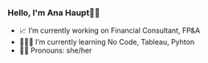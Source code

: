 ### Hello, I'm Ana Haupt🖐🏻

- 📈 I’m currently working on Financial Consultant, FP&A
- 👩🏻‍🎓 I’m currently learning No Code, Tableau, Pyhton
- 👩🏻 Pronouns: she/her

<!--
**anahaupt/anahaupt** is a ✨ _special_ ✨ repository because its `README.md` (this file) appears on your GitHub profile.

Here are some ideas to get you started:

- 🔭 I’m currently working on Financial Consultant, FP&A
- 🌱 I’m currently learning Python, R 
- 👯 I’m looking to collaborate on ...
- 🤔 I’m looking for help with ...
- 💬 Ask me about ...
- 📫 How to reach me: ...
- 😄 Pronouns: she/her
- ⚡ Fun fact: ...
-->
